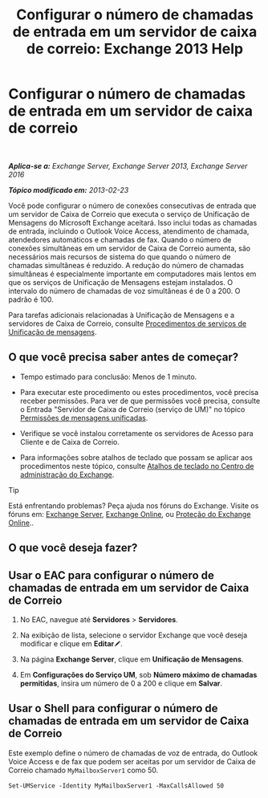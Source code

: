 ﻿---
title: 'Configurar o número de chamadas de entrada em um servidor de caixa de correio: Exchange 2013 Help'
TOCTitle: Configurar o número de chamadas de entrada em um servidor de caixa de correio
ms:assetid: 419e1de9-2bf8-48a8-824d-2a536b0a6d90
ms:mtpsurl: https://technet.microsoft.com/pt-br/library/Aa997637(v=EXCHG.150)
ms:contentKeyID: 50556171
ms.date: 05/22/2018
mtps_version: v=EXCHG.150
ms.translationtype: MT
---

# Configurar o número de chamadas de entrada em um servidor de caixa de correio

 

_**Aplica-se a:** Exchange Server, Exchange Server 2013, Exchange Server 2016_

_**Tópico modificado em:** 2013-02-23_

Você pode configurar o número de conexões consecutivas de entrada que um servidor de Caixa de Correio que executa o serviço de Unificação de Mensagens do Microsoft Exchange aceitará. Isso inclui todas as chamadas de entrada, incluindo o Outlook Voice Access, atendimento de chamada, atendedores automáticos e chamadas de fax. Quando o número de conexões simultâneas em um servidor de Caixa de Correio aumenta, são necessários mais recursos de sistema do que quando o número de chamadas simultâneas é reduzido. A redução do número de chamadas simultâneas é especialmente importante em computadores mais lentos em que os serviços de Unificação de Mensagens estejam instalados. O intervalo do número de chamadas de voz simultâneas é de 0 a 200. O padrão é 100.

Para tarefas adicionais relacionadas à Unificação de Mensagens e a servidores de Caixa de Correio, consulte [Procedimentos de serviços de Unificação de mensagens](um-services-procedures-exchange-2013-help.md).

## O que você precisa saber antes de começar?

  - Tempo estimado para conclusão: Menos de 1 minuto.

  - Para executar este procedimento ou estes procedimentos, você precisa receber permissões. Para ver de que permissões você precisa, consulte o Entrada "Servidor de Caixa de Correio (serviço de UM)" no tópico [Permissões de mensagens unificadas](unified-messaging-permissions-exchange-2013-help.md).

  - Verifique se você instalou corretamente os servidores de Acesso para Cliente e de Caixa de Correio.

  - Para informações sobre atalhos de teclado que possam se aplicar aos procedimentos neste tópico, consulte [Atalhos de teclado no Centro de administração do Exchange](keyboard-shortcuts-in-the-exchange-admin-center-exchange-online-protection-help.md).


> [!TIP]
> Está enfrentando problemas? Peça ajuda nos fóruns do Exchange. Visite os fóruns em: <A href="https://go.microsoft.com/fwlink/p/?linkid=60612">Exchange Server</A>, <A href="https://go.microsoft.com/fwlink/p/?linkid=267542">Exchange Online</A>, ou <A href="https://go.microsoft.com/fwlink/p/?linkid=285351">Proteção do Exchange Online</A>..



## O que você deseja fazer?

## Usar o EAC para configurar o número de chamadas de entrada em um servidor de Caixa de Correio

1.  No EAC, navegue até **Servidores** \> **Servidores**.

2.  Na exibição de lista, selecione o servidor Exchange que você deseja modificar e clique em **Editar**![Ícone de edição](images/JJ218640.6f53ccb2-1f13-4c02-bea0-30690e6ea71d(EXCHG.150).gif "Ícone de edição").

3.  Na página **Exchange Server**, clique em **Unificação de Mensagens**.

4.  Em **Configurações do Serviço UM**, sob **Número máximo de chamadas permitidas**, insira um número de 0 a 200 e clique em **Salvar**.

## Usar o Shell para configurar o número de chamadas de entrada em um servidor de Caixa de Correio

Este exemplo define o número de chamadas de voz de entrada, do Outlook Voice Access e de fax que podem ser aceitas por um servidor de Caixa de Correio chamado `MyMailboxServer1` como 50.

    Set-UMService -Identity MyMailboxServer1 -MaxCallsAllowed 50

